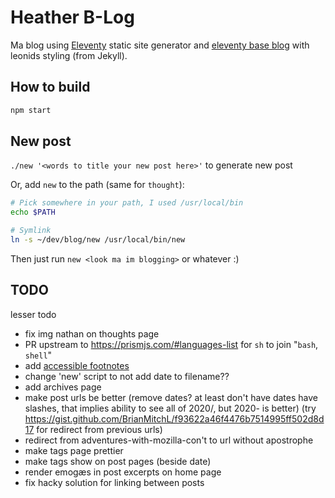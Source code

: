 # Heather B-Log

Ma blog using [Eleventy](https://github.com/11ty/eleventy) static site generator and [eleventy base blog](https://github.com/11ty/eleventy-base-blog) with leonids styling (from Jekyll).

## How to build

```sh
npm start
```

## New post

`./new '<words to title your new post here>'` to generate new post

Or, add `new` to the path (same for `thought`):
```sh
# Pick somewhere in your path, I used /usr/local/bin
echo $PATH

# Symlink
ln -s ~/dev/blog/new /usr/local/bin/new
```
Then just run `new <look ma im blogging>` or whatever :)

## TODO

lesser todo

- fix img nathan on thoughts page
- PR upstream to https://prismjs.com/#languages-list for `sh` to join "`bash`, `shell`"
- add [accessible footnotes](https://hugogiraudel.com/2020/11/24/accessible-footnotes-and-a-bit-of-react/)
- change 'new' script to not add date to filename??
- add archives page
- make post urls be better (remove dates? at least don't have dates have slashes, that implies ability to see all of 2020/, but 2020- is better) (try https://gist.github.com/BrianMitchL/f93622a46f4476b7514995ff502d8d17 for redirect from previous urls)
- redirect from adventures-with-mozilla-con't to url without apostrophe
- make tags page prettier
- make tags show on post pages (beside date)
- render emogæs in post excerpts on home page
- fix hacky solution for linking between posts
